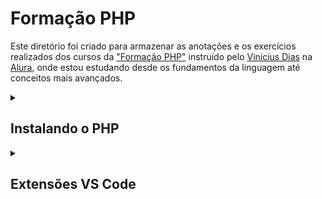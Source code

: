 # Formação PHP

Este diretório foi criado para armazenar as anotações e os exercícios realizados dos cursos da <a href="https://cursos.alura.com.br/formacao-linguagem-php">"Formação PHP"</a> instruído pelo <a href="https://cursos.alura.com.br/user/cviniciussdias">Vinicius Dias</a> na <a href="https://www.alura.com.br">Alura</a>, onde estou estudando desde os fundamentos da linguagem até conceitos mais avançados.

<details>
  <summary>
    <h2> Instalando o PHP </h2>
  </summary>
  
- Para executar um código em PHP o seu interpretador precisa ser instalado antes
- Site para download do PHP é: https://www.php.net/downloads.php
- Adicione a pasta PHP na variável de ambiente PATH (Caso esteja utilizando Windows)
- Renomeie o arquivo <code>php.ini-development</code> para <code>php.ini</code>
- Após instalação abre um terminal e digite o comando: php -v(Se exibir a versão do PHP é porque a instalação foi realizada com sucesso)

**OBS: Em todas as plataformas ainda existe a possibilidade de você baixar o código fonte do PHP e compilá-lo em sua máquina. 
Isso te dá um controle maior sobre quais extensões do PHP estarão habilitadas, em qual diretório os arquivos ficarão, dentre outras vantagens. 
Por ser um processo relativamente complicado e propenso a erros, recomendo que você conheça essa abordagem quando já estiver mais confiante com 
a linguagem para não perder o foco agora no início.**

</details>

<details>
  <summary>
    <h2> Extensões VS Code </h2>
  </summary>
 
- <a href="https://marketplace.visualstudio.com/items?itemName=DEVSENSE.phptools-vscode">PHP</a>
- <a href="https://marketplace.visualstudio.com/items?itemName=bmewburn.vscode-intelephense-client">Intelephense</a>
- <a href="https://marketplace.visualstudio.com/items?itemName=rifi2k.format-html-in-php">Format HTML in PHP</a>
- <a href="https://marketplace.visualstudio.com/items?itemName=hakcorp.php-awesome-snippets">PHP Awesome Snippets</a>

</details>


